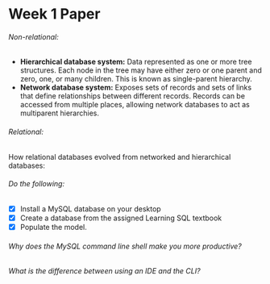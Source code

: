 # Week 1 Paper

###### Non-relational: 
-	**Hierarchical database system:** Data represented as one or more tree structures. Each node in the tree may have either zero or one parent and zero, one, or many children. This is known as single-parent hierarchy.
-	**Network database system:** Exposes sets of records and sets of links that define relationships between different records. Records can be accessed from multiple places, allowing network databases to act as multiparent hierarchies. 
###### Relational:

How relational databases evolved from networked and hierarchical databases:

###### Do the following:

- [x]	Install a MySQL database on your desktop
- [x]	Create a database from the assigned Learning SQL textbook
- [x]	Populate the model.

###### Why does the MySQL command line shell make you more productive?



###### What is the difference between using an IDE and the CLI?

